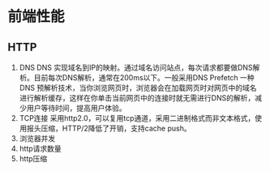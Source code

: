 # 前端性能

## HTTP

1. DNS
DNS 实现域名到IP的映射。通过域名访问站点，每次请求都要做DNS解析。目前每次DNS解析，通常在200ms以下。一般采用DNS Prefetch 一种DNS 预解析技术，当你浏览网页时，浏览器会在加载网页时对网页中的域名进行解析缓存，这样在你单击当前网页中的连接时就无需进行DNS的解析，减少用户等待时间，提高用户体验。
2. TCP连接
采用http2.0，可以复用tcp通道，采用二进制格式而非文本格式，使用报头压缩，HTTP/2降低了开销，支持cache push。
3. 浏览器并发
4. http请求数量
5. http压缩